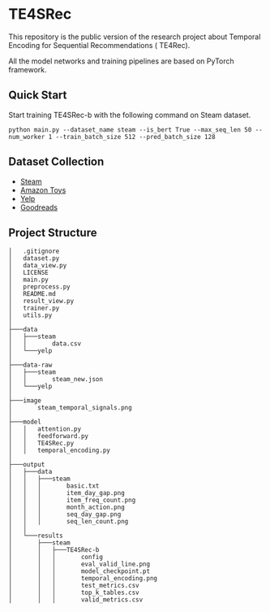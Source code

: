 # TE4SRec

This repository is the public version of the research project about Temporal Encoding for Sequential Recommendations (
TE4Rec).

All the model networks and training pipelines are based on PyTorch framework.

## Quick Start

Start training TE4SRec-b with the following command on Steam dataset.

```
python main.py --dataset_name steam --is_bert True --max_seq_len 50 --num_worker 1 --train_batch_size 512 --pred_batch_size 128
```

## Dataset Collection

- [Steam](https://cseweb.ucsd.edu/~jmcauley/datasets.html)
- [Amazon Toys](https://cseweb.ucsd.edu/~jmcauley/datasets.html)
- [Yelp](https://www.yelp.com/dataset/download)
- [Goodreads](https://mengtingwan.github.io/data/goodreads#overview)

## Project Structure

```
│   .gitignore
│   dataset.py
│   data_view.py
│   LICENSE
│   main.py
│   preprocess.py
│   README.md
│   result_view.py
│   trainer.py
│   utils.py
│
├───data
│   ├───steam
│   │       data.csv
│   └───yelp
│
├───data-raw
│   ├───steam
│   │       steam_new.json
│   └───yelp
│
├───image
│       steam_temporal_signals.png
│
├───model
│   │   attention.py
│   │   feedforward.py
│   │   TE4SRec.py
│   │   temporal_encoding.py
│
├───output
│   ├───data
│   │   ├───steam
│   │   │       basic.txt
│   │   │       item_day_gap.png
│   │   │       item_freq_count.png
│   │   │       month_action.png
│   │   │       seq_day_gap.png
│   │   │       seq_len_count.png
│   │
│   └───results
│       ├───steam
│       │   ├───TE4SRec-b
│       │   │       config
│       │   │       eval_valid_line.png
│       │   │       model_checkpoint.pt
│       │   │       temporal_encoding.png
│       │   │       test_metrics.csv
│       │   │       top_k_tables.csv
│       │   │       valid_metrics.csv
```

